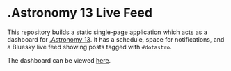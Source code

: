 # .Astronomy 13 Live Feed

This repository builds a static single-page application which acts as a dashboard for [.Astronomy 13](https://www.dotastronomy.com/thirteen). It has a schedule, space for notifications, and a Bluesky live feed showing posts tagged with `#dotastro`.

The dashboard can be viewed [here](https://emilyhunt.github.io/dotastronomy-live-feed/).
